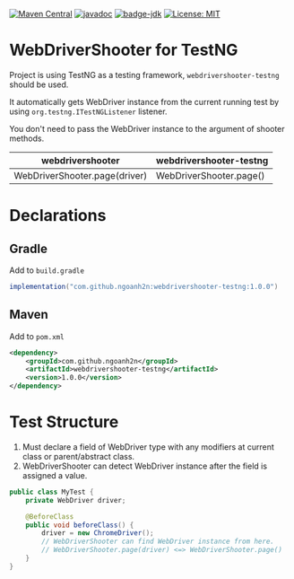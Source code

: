 [![Maven Central](https://maven-badges.herokuapp.com/maven-central/com.github.ngoanh2n/webdrivershooter-testng/badge.svg)](https://maven-badges.herokuapp.com/maven-central/com.github.ngoanh2n/webdrivershooter-testng)
[![javadoc](https://javadoc.io/badge2/com.github.ngoanh2n/webdrivershooter-testng/javadoc.svg)](https://javadoc.io/doc/com.github.ngoanh2n/webdrivershooter-testng)
[![badge-jdk](https://img.shields.io/badge/jdk-11-blue.svg)](http://www.oracle.com/technetwork/java/javase/downloads/index.html)
[![License: MIT](https://img.shields.io/badge/License-MIT-blueviolet.svg)](https://opensource.org/licenses/MIT)

# WebDriverShooter for TestNG
Project is using TestNG as a testing framework, `webdrivershooter-testng` should be used.

It automatically gets WebDriver instance from the current running test by using `org.testng.ITestNGListener` listener.

You don't need to pass the WebDriver instance to the argument of shooter methods.

| webdrivershooter   	        | webdrivershooter-testng |
|---	                        |---	                  |
| WebDriverShooter.page(driver) | WebDriverShooter.page() |

# Declarations
## Gradle
Add to `build.gradle`
```gradle
implementation("com.github.ngoanh2n:webdrivershooter-testng:1.0.0")
```

## Maven
Add to `pom.xml`
```xml
<dependency>
    <groupId>com.github.ngoanh2n</groupId>
    <artifactId>webdrivershooter-testng</artifactId>
    <version>1.0.0</version>
</dependency>
```

# Test Structure
1. Must declare a field of WebDriver type with any modifiers at current class or parent/abstract class.
2. WebDriverShooter can detect WebDriver instance after the field is assigned a value.

```java
public class MyTest {
    private WebDriver driver;

    @BeforeClass
    public void beforeClass() {
        driver = new ChromeDriver();
        // WebDriverShooter can find WebDriver instance from here.
        // WebDriverShooter.page(driver) <=> WebDriverShooter.page()
    }
}
```

